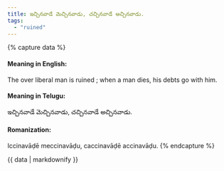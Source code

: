 ```yaml
---
title: ఇచ్చినవాడే మెచ్చినవాడు, చచ్చినవాడే అచ్చినవాడు.
tags:
  - "ruined"
---
```


{% capture data %}
#### Meaning in English:
The over liberal man is ruined ; when a man dies, his debts go with him.

#### Meaning in Telugu:
ఇచ్చినవాడే మెచ్చినవాడు, చచ్చినవాడే అచ్చినవాడు.

#### Romanization:
Iccinavāḍē meccinavāḍu, caccinavāḍē accinavāḍu.
{% endcapture %}

{{ data | markdownify }}

